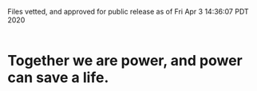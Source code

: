 Files vetted, and approved for public release as of Fri Apr  3 14:36:07 PDT 2020<br><br><h1>Together we are power, and power can save a life.</h1>

